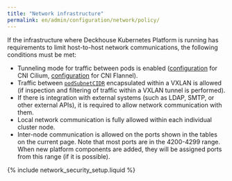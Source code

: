```yaml
---
title: "Network infrastructure"
permalink: en/admin/configuration/network/policy/
---
```


If the infrastructure where Deckhouse Kubernetes Platform is running has requirements to limit host-to-host network communications, the following conditions must be met:

* Tunneling mode for traffic between pods is enabled ([configuration](/modules/cni-cilium/configuration.html#parameters-tunnelmode) for CNI Cilium, [configuration](/modules/cni-flannel/configuration.html#parameters-podnetworkmode) for CNI Flannel).
* Traffic between [`podSubnetCIDR`](/reference/api/cr.html#clusterconfiguration-podsubnetcidr) encapsulated within a VXLAN is allowed (if inspection and filtering of traffic within a VXLAN tunnel is performed).
* If there is integration with external systems (such as LDAP, SMTP, or other external APIs), it is required to allow network communication with them.
* Local network communication is fully allowed within each individual cluster node.
* Inter-node communication is allowed on the ports shown in the tables on the current page. Note that most ports are in the 4200-4299 range. When new platform components are added, they will be assigned ports from this range (if it is possible).

{% include network_security_setup.liquid %}
